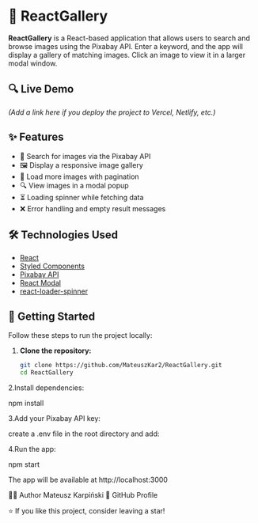 # 📸 ReactGallery

**ReactGallery** is a React-based application that allows users to search and browse images using the Pixabay API. Enter a keyword, and the app will display a gallery of matching images. Click an image to view it in a larger modal window.

## 🔍 Live Demo

*(Add a link here if you deploy the project to Vercel, Netlify, etc.)*

## ✨ Features

- 🔎 Search for images via the Pixabay API
- 🖼️ Display a responsive image gallery
- 🔄 Load more images with pagination
- 🔍 View images in a modal popup
- ⏳ Loading spinner while fetching data
- ❌ Error handling and empty result messages

## 🛠️ Technologies Used

- [React](https://reactjs.org/)
- [Styled Components](https://styled-components.com/)
- [Pixabay API](https://pixabay.com/api/docs/)
- [React Modal](https://github.com/reactjs/react-modal)
- [react-loader-spinner](https://mhnpd.github.io/react-loader-spinner/)

## 🚀 Getting Started

Follow these steps to run the project locally:

1. **Clone the repository:**

   ```bash
   git clone https://github.com/MateuszKar2/ReactGallery.git
   cd ReactGallery

2.Install dependencies:

npm install

3.Add your Pixabay API key:

create a .env file in the root directory and add:

4.Run the app:

npm start

The app will be available at http://localhost:3000

🧑‍💻 Author
Mateusz Karpiński
🔗 GitHub Profile

⭐ If you like this project, consider leaving a star!

